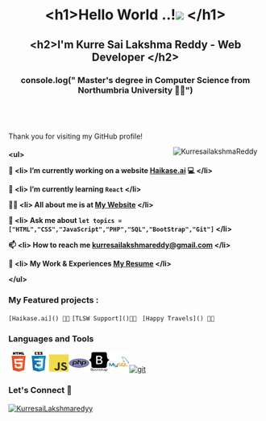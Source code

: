 <!-- # Kurre Sai Lakshma Reddy-->
<h1 align="center">&lt;h1&gt;Hello World ..!<img src="https://raw.githubusercontent.com/iampavangandhi/iampavangandhi/master/gifs/Hi.gif" width="30px">  &lt;/h1&gt; </h1>
<h2 align="center">&lt;h2&gt;I'm Kurre Sai Lakshma Reddy - Web Developer &lt;/h2&gt;</h2>
<h3 align="center">console.log(" Master's degree in Computer Science from Northumbria University 🧑‍🎓")</h3><br>

<p align="left" style="margin-top:40px;"> Thank you for visiting my GitHub profile! <img src="https://komarev.com/ghpvc/?username=kurresailakshmareddy&label=Profile%20views&color=0e75b6&style=flat" style="padding:10px; margin-top:20px;"align="right" alt="KurresailakshmaReddy"/><p>

<h4 align= "left">&lt;ul&gt;

🔭 &lt;li&gt; I’m currently working on a website [Haikase.ai]() 💻 &lt;/li&gt;

🌱 &lt;li&gt;  I’m currently learning ``` React ``` &lt;/li&gt;
  
👨‍💻 &lt;li&gt;  All about me is at [My Website](https://kurresailakshmareddy.github.io/) &lt;/li&gt;

💬 &lt;li&gt;  Ask me about ``` let topics = ["HTML","CSS","JavaScript","PHP","SQL","BootStrap","Git"] ``` &lt;/li&gt;

📫 &lt;li&gt;  How to reach me  **kurresailakshmareddy@gmail.com** &lt;/li&gt; 

📄 &lt;li&gt; My Work & Experiences [My Resume]() &lt;/li&gt;

&lt;/ul&gt;</h4>

<h3 align="left">My Featured projects : </h3>
<code>[Haikase.ai]() 🧑‍💻</code>
<code>[TLSW Support]()🧑‍💻 </code>
<code>[Happy Travels]() 🧑‍💻</code>

<h3 align="left">Languages and Tools</h3>
<p align="left"><a href="https://www.w3.org/html/" target="_blank" rel="noreferrer"><img src="https://raw.githubusercontent.com/devicons/devicon/master/icons/html5/html5-original-wordmark.svg" alt="html5" width="40" height="40"/></a><a href="https://www.w3schools.com/css/" target="_blank" rel="noreferrer"><img src="https://raw.githubusercontent.com/devicons/devicon/master/icons/css3/css3-original-wordmark.svg" alt="css3" width="40" height="40"/></a><a href="https://developer.mozilla.org/en-US/docs/Web/JavaScript" target="_blank" rel="noreferrer"><img src="https://raw.githubusercontent.com/devicons/devicon/master/icons/javascript/javascript-original.svg" alt="javascript" width="40" height="35"/></a><a href="https://www.php.net" target="_blank" rel="noreferrer"><img src="https://raw.githubusercontent.com/devicons/devicon/master/icons/php/php-original.svg" alt="php" width="40" height="35"/></a><a href="https://getbootstrap.com" target="_blank" rel="noreferrer"><img src="https://raw.githubusercontent.com/devicons/devicon/master/icons/bootstrap/bootstrap-plain-wordmark.svg" alt="bootstrap" width="40" height="40"/></a><a href="https://www.mysql.com/" target="_blank" rel="noreferrer"><img src="https://raw.githubusercontent.com/devicons/devicon/master/icons/mysql/mysql-original-wordmark.svg" alt="mysql" width="40" height="40"/><a><a href="https://git-scm.com/" target="_blank" rel="noreferrer"><img src="https://www.vectorlogo.zone/logos/git-scm/git-scm-icon.svg" alt="git" width="40" height="35"/></a></p>

<h3 align="left">Let's Connect 🤝</h3>
<p align="left">
<a href="https://www.linkedin.com/in/kurre-sai-lakshma-reddy-8b0a60276/" target="blank"><img align="center" src="https://raw.githubusercontent.com/rahuldkjain/github-profile-readme-generator/master/src/images/icons/Social/linked-in-alt.svg" alt="KurresaiLakshmaredyy" height="30" width="40" /></a>
</p>
